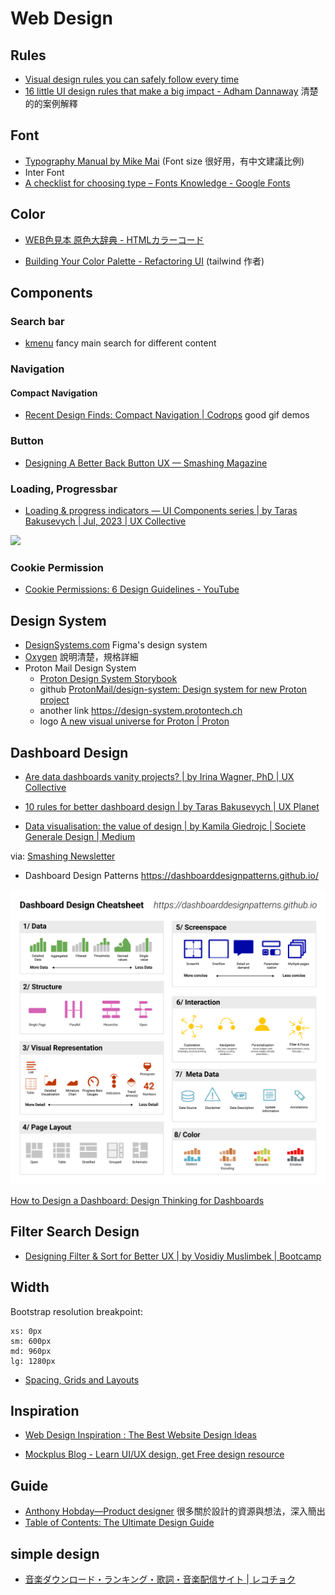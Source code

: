 # Web Design

## Rules

- [Visual design rules you can safely follow every time](https://anthonyhobday.com/sideprojects/saferules/)
- [16 little UI design rules that make a big impact - Adham Dannaway](https://www.adhamdannaway.com/blog/ui-design/16-ui-design-rules) 清楚的的案例解釋

## Font

- [Typography Manual by Mike Mai](https://mikemai.net/typography-manual/?ref=web-design-weekly.com) (Font size 很好用，有中文建議比例)
- Inter Font
- [A checklist for choosing type – Fonts Knowledge - Google Fonts](https://fonts.google.com/knowledge/choosing_type/a_checklist_for_choosing_type)

## Color

- [WEB色見本 原色大辞典 - HTMLカラーコード](https://www.colordic.org/) 

- [Building Your Color Palette - Refactoring UI](https://www.refactoringui.com/previews/building-your-color-palette?ref=web-design-weekly.com) (tailwind 作者)

## Components

### Search bar
- [kmenu](https://kmenu.hxrsh.in/) fancy main search for different content

### Navigation

#### Compact Navigation

- [Recent Design Finds: Compact Navigation | Codrops](https://tympanus.net/codrops/2024/04/28/recent-design-finds-compact-navigation/) good gif demos

### Button

- [Designing A Better Back Button UX — Smashing Magazine](https://www.smashingmagazine.com/2022/08/back-button-ux-design/?utm_source=Web-Design-Weekly.com&utm_medium=Newsletter&utm_campaign=429)

### Loading, Progressbar

- [Loading & progress indicators — UI Components series | by Taras Bakusevych | Jul, 2023 | UX Collective](https://uxdesign.cc/loading-progress-indicators-ui-components-series-f4b1fc35339a)

![](https://ci4.googleusercontent.com/proxy/lIacB9_bzMM4EV3K82089WKxi6wi_33DE66aEs06oZibA5rqMMgyHZvIqxqVTR6nJlPtsMqgshJp0oCUZ-X5lScwnln5dd-iAZePcVfUUO9RnDuviDV1l0OJUvhtykW5=s0-d-e1-ft#https://images.acblnk.com/images/acumbamail_5J7FmBpyY09yn9VbAENc/loading.webp)

### Cookie Permission

- [Cookie Permissions: 6 Design Guidelines - YouTube](https://www.youtube.com/watch?v=yHOEp539ETk)

## Design System
- [DesignSystems.com](https://www.designsystems.com/) Figma's design system
- [Oxygen](https://oxygen.doctolib.design/) 說明清楚，規格詳細
- Proton Mail Design System
    - [Proton Design System Storybook](https://design-system.protontech.ch/?path=/docs/introduction--page)
    - github [ProtonMail/design-system: Design system for new Proton project](https://github.com/ProtonMail/design-system)
    - another link <https://design-system.protontech.ch>
    - logo [A new visual universe for Proton | Proton](https://proton.me/blog/new-visual-universe)



## Dashboard Design

- [Are data dashboards vanity projects? | by Irina Wagner, PhD | UX Collective](https://uxdesign.cc/are-data-dashboards-vanity-projects-e19929bb1c41)

- [10 rules for better dashboard design | by Taras Bakusevych | UX Planet](https://uxplanet.org/10-rules-for-better-dashboard-design-ef68189d734c)

- [Data visualisation: the value of design | by Kamila Giedrojc | Societe Generale Design | Medium](https://medium.com/societe-generale-design/data-visualisation-the-value-of-design-4dc385d0d7ee)

via: [Smashing Newsletter](https://mailchi.mp/smashingmagazine/433-dashboards-maps-ux?e=d0071af1c7)


- Dashboard Design Patterns <https://dashboarddesignpatterns.github.io/>

![](https://raw.githubusercontent.com/dashboarddesignpatterns/dashboarddesignpatterns.github.io/main/docs/assets/Cheatsheet-compact.png)

[How to Design a Dashboard: Design Thinking for Dashboards](https://dataschool.com/how-to-design-a-dashboard/)

## Filter Search Design

- [Designing Filter & Sort for Better UX | by Vosidiy Muslimbek | Bootcamp](https://bootcamp.uxdesign.cc/designing-filter-sort-for-better-ux-9b88f40081db)

## Width

Bootstrap resolution breakpoint:

```
xs: 0px
sm: 600px
md: 960px
lg: 1280px
```

- [Spacing, Grids and Layouts](https://www.designsystems.com/space-grids-and-layouts/)

## Inspiration

- [Web Design Inspiration : The Best Website Design Ideas](https://www.webdesign-inspiration.com/#)

- [Mockplus Blog - Learn UI/UX design, get Free design resource](https://www.mockplus.com/blog)


## Guide

- [Anthony Hobday—Product designer](https://anthonyhobday.com/) 很多關於設計的資源與想法，深入簡出
- [Table of Contents: The Ultimate Design Guide](https://www.nngroup.com/articles/table-of-contents/?ref=web-design-weekly.com)


## simple design

- [音楽ダウンロード・ランキング・歌詞・音楽配信サイト | レコチョク](https://recochoku.jp/)
